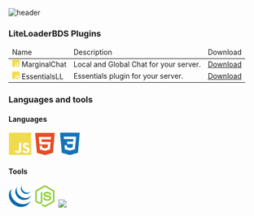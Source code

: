 ![header](https://capsule-render.vercel.app/api?type=waving&color=auto&height=300&section=header&text=Marginal538&fontSize=90&animation=scaleIn&fontAlignY=38&desc=Web%20developer%20and%20LiteLoaderBDS%20Plugin%20developer&descAlignY=60&descAlign=50)

### LiteLoaderBDS Plugins

<table>
  <thead>
    <td>Name</td>
    <td>Description</td>
    <td>Download</td>
  </thead>
  <tr>
    <td><img src="https://github.com/devicons/devicon/blob/master/icons/javascript/javascript-plain.svg" width="15px"/> MarginalChat</td>
    <td>Local and Global Chat for your server.</td>
    <td><a href="https://github.com/marginal538/MarginalChat">Download</a></td>
  </tr>
  <tr>
    <td><img src="https://github.com/devicons/devicon/blob/master/icons/javascript/javascript-plain.svg" width="15px"/> EssentialsLL</td>
    <td>Essentials plugin for your server.</td>
    <td><a href="https://github.com/marginal538/EssentialsLL">Download</a></td>
  </tr>
</table>

### Languages and tools
#### Languages
<p>
<img src="https://github.com/devicons/devicon/blob/master/icons/javascript/javascript-plain.svg" width="45px"/>
<img src="https://github.com/devicons/devicon/blob/master/icons/html5/html5-plain.svg" width="45px"/>
<img src="https://github.com/devicons/devicon/blob/master/icons/css3/css3-plain.svg" width="45px"/>
</p>

#### Tools
<p>
<img src="https://github.com/devicons/devicon/blob/master/icons/jquery/jquery-plain.svg" width="45px"/>
<img src="https://github.com/devicons/devicon/blob/master/icons/nodejs/nodejs-plain.svg" width="45px"/>
<img src="https://github.com/LiteLDev/docs/blob/main/assets/Logo.png?raw=true" width="45px"/>
</p>
